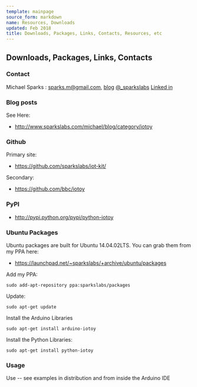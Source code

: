 ```yaml
---
template: mainpage
source_form: markdown
name: Resources, Downloads
updated: Feb 2018
title: Downloads, Packages, Links, Contacts, Resources, etc
---
```

## Downloads, Packages, Links, Contacts

### Contact

Michael Sparks : <sparks.m@gmail.com>, [blog](http://www.sparkslabs.com/michael/) [@_sparkslabs](http://twitter.com/_sparkslabs) [Linked in](https://www.linkedin.com/pub/michael-sparks/0/1b9/a93)

### Blog posts

See Here:

* <http://www.sparkslabs.com/michael/blog/category/iotoy>

### Github

Primary site:

* <https://github.com/sparkslabs/iot-kit/>

Secondary:

* <https://github.com/bbc/iotoy>

### PyPI

* <http://pypi.python.org/pypi/python-iotoy>

### Ubuntu Packages

Ubuntu packages are built for Ubuntu 14.04.02LTS. You can grab them from my PPA here:

* <https://launchpad.net/~sparkslabs/+archive/ubuntu/packages>

Add my PPA:

    sudo add-apt-repository ppa:sparkslabs/packages

Update:

    sudo apt-get update

Install the Arduino Libraries

    sudo apt-get install arduino-iotoy

Install the Python Libraries:

    sudo apt-get install python-iotoy

### Usage

Use -- see examples in distribution and from inside the Arduino IDE
